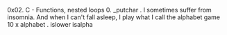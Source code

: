 0x02. C - Functions, nested loops
0. _putchar
. I sometimes suffer from insomnia. And when I can't fall asleep, I play what I call the alphabet game
10 x alphabet
. islower
 isalpha

